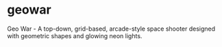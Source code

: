 # geowar
Geo War - A top-down, grid-based, arcade-style space shooter designed with geometric shapes and glowing neon lights.
